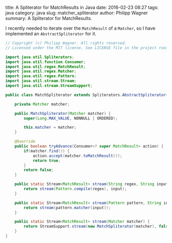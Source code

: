 ﻿title: A Spliterator for MatchResults in Java
date: 2016-02-23 08:27
tags: java
category: java
slug: matcher_spliterator
author: Philipp Wagner
summary: A Spliterator for MatchResults.

[MIT License]: https://opensource.org/licenses/MIT

I recently needed to iterate over the ``MatchResult`` of a ``Matcher``, so I have implemented an ``AbstractSpliterator`` for it.

```java
// Copyright (c) Philipp Wagner. All rights reserved.
// Licensed under the MIT license. See LICENSE file in the project root for full license information.

import java.util.Spliterators;
import java.util.function.Consumer;
import java.util.regex.MatchResult;
import java.util.regex.Matcher;
import java.util.regex.Pattern;
import java.util.stream.Stream;
import java.util.stream.StreamSupport;

public class MatchSpliterator extends Spliterators.AbstractSpliterator<MatchResult> {

    private Matcher matcher;

    public MatchSpliterator(Matcher matcher) {
        super(Long.MAX_VALUE, NONNULL | ORDERED);

        this.matcher = matcher;
    }

    @Override
    public boolean tryAdvance(Consumer<? super MatchResult> action) {
        if(matcher.find()) {
            action.accept(matcher.toMatchResult());
            return true;
        }
        return false;
    }

    public static Stream<MatchResult> stream(String regex, String input) {
        return stream(Pattern.compile(regex), input);
    }

    public static Stream<MatchResult> stream(Pattern pattern, String input) {
        return stream(pattern.matcher(input));
    }

    public static Stream<MatchResult> stream(Matcher matcher) {
        return StreamSupport.stream(new MatchSpliterator(matcher), false);
    }
}
```